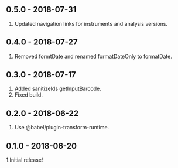 ## 0.5.0 - 2018-07-31

1.  Updated navigation links for instruments and analysis versions.

## 0.4.0 - 2018-07-27

1.  Removed formtDate and renamed formatDateOnly to formatDate.

## 0.3.0 - 2018-07-17

1.  Added sanitizeIds getInputBarcode.
2.  Fixed build.

## 0.2.0 - 2018-06-22

1.  Use @babel/plugin-transform-runtime.

## 0.1.0 - 2018-06-20

1.Initial release!
